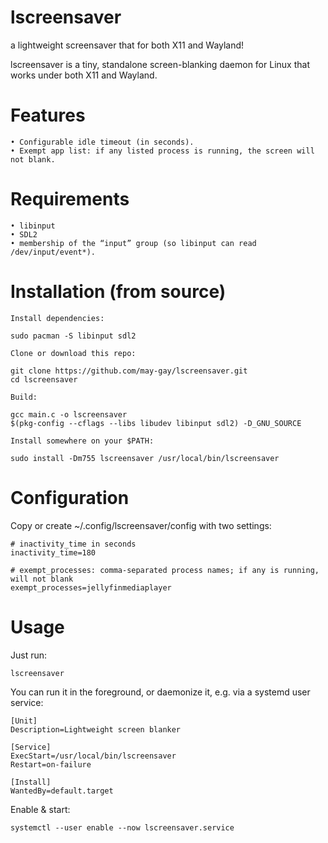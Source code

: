 # lscreensaver

a lightweight screensaver that for both X11 and Wayland!

lscreensaver is a tiny, standalone screen-blanking daemon for Linux that works under both X11 and Wayland.

# Features
```
• Configurable idle timeout (in seconds).
• Exempt app list: if any listed process is running, the screen will not blank.
```
# Requirements
```
• libinput
• SDL2
• membership of the “input” group (so libinput can read /dev/input/event*).
```
# Installation (from source)

    Install dependencies:

    sudo pacman -S libinput sdl2

    Clone or download this repo:

    git clone https://github.com/may-gay/lscreensaver.git
    cd lscreensaver

    Build:

    gcc main.c -o lscreensaver 
    $(pkg-config --cflags --libs libudev libinput sdl2) -D_GNU_SOURCE

    Install somewhere on your $PATH:

    sudo install -Dm755 lscreensaver /usr/local/bin/lscreensaver

# Configuration

Copy or create ~/.config/lscreensaver/config with two settings:

    # inactivity_time in seconds
    inactivity_time=180

    # exempt_processes: comma-separated process names; if any is running, will not blank
    exempt_processes=jellyfinmediaplayer

# Usage

Just run:

    lscreensaver

You can run it in the foreground, or daemonize it, e.g. via a systemd user service:
```
[Unit]
Description=Lightweight screen blanker

[Service]
ExecStart=/usr/local/bin/lscreensaver
Restart=on-failure

[Install]
WantedBy=default.target
```
Enable & start:
```
systemctl --user enable --now lscreensaver.service
```
